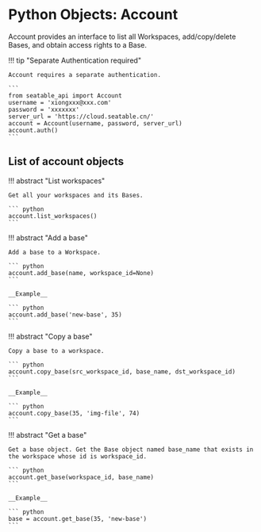 # Python Objects: Account

Account provides an interface to list all Workspaces, add/copy/delete Bases, and obtain access rights to a Base.

!!! tip "Separate Authentication required"

    Account requires a separate authentication.

    ```
    from seatable_api import Account
    username = 'xiongxxx@xxx.com'
    password = 'xxxxxxx'
    server_url = 'https://cloud.seatable.cn/'
    account = Account(username, password, server_url)
    account.auth()
    ```

## List of account objects

!!! abstract "List workspaces"

    Get all your workspaces and its Bases.

    ``` python
    account.list_workspaces()
    ```

!!! abstract "Add a base"

    Add a base to a Workspace.

    ``` python
    account.add_base(name, workspace_id=None)
    ```

    __Example__

    ``` python
    account.add_base('new-base', 35)
    ```

!!! abstract "Copy a base"

    Copy a base to a workspace.

    ``` python
    account.copy_base(src_workspace_id, base_name, dst_workspace_id)
    ```

    __Example__

    ``` python
    account.copy_base(35, 'img-file', 74)
    ```

!!! abstract "Get a base"

    Get a base object. Get the Base object named base_name that exists in the workspace whose id is workspace_id.

    ``` python
    account.get_base(workspace_id, base_name)
    ```

    __Example__

    ``` python
    base = account.get_base(35, 'new-base')
    ```
